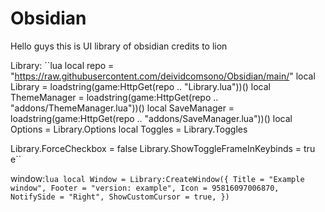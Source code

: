 # Obsidian

Hello guys this is UI library of obsidian credits to lion


Library:
``lua
local repo = "https://raw.githubusercontent.com/deividcomsono/Obsidian/main/"
local Library = loadstring(game:HttpGet(repo .. "Library.lua"))()
local ThemeManager = loadstring(game:HttpGet(repo .. "addons/ThemeManager.lua"))()
local SaveManager = loadstring(game:HttpGet(repo .. "addons/SaveManager.lua"))()
local Options = Library.Options
local Toggles = Library.Toggles

Library.ForceCheckbox = false
Library.ShowToggleFrameInKeybinds = tru
e``

window:```lua
local Window = Library:CreateWindow({
	Title = "Example window",
	Footer = "version: example",
	Icon = 95816097006870,
	NotifySide = "Right",
	ShowCustomCursor = true,
})```


